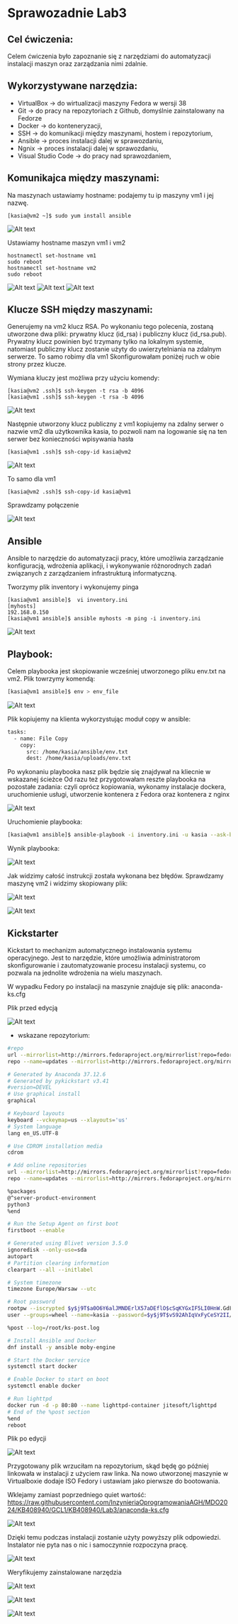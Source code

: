 # Sprawozadnie Lab3

## Cel ćwiczenia:
Celem ćwiczenia było zapoznanie się z narzędziami do automatyzacji instalacji maszyn oraz zarządzania nimi zdalnie.

## Wykorzystywane narzędzia:
- VirtualBox -> do wirtualizacji maszyny Fedora w wersji 38
- Git -> do pracy na repozytoriach z Github, domyślnie zainstalowany na Fedorze
- Docker -> do konteneryzacji,
- SSH -> do komunikacji między maszynami, hostem i repozytorium,
- Ansible -> proces instalacji dalej w sprawozdaniu,
- Ngnix -> proces instalacji dalej w sprawozdaniu,
- Visual Studio Code -> do pracy nad sprawozdaniem,

## Komunikajca między maszynami:
Na maszynach ustawiamy hostname: podajemy tu ip maszyny vm1 i jej nazwę.
```
[kasia@vm2 ~]$ sudo yum install ansible

```
![Alt text](screenshot1.png)

Ustawiamy hostname maszyn vm1 i vm2

```
hostnamectl set-hostname vm1
sudo reboot
hostnamectl set-hostname vm2
sudo reboot

```
![Alt text](screenshot2.png)
![Alt text](screenshot3.png)
![Alt text](screenshot4.png)


## Klucze SSH między maszynami:
Generujemy na vm2 klucz RSA. Po wykonaniu tego polecenia, zostaną utworzone dwa pliki: prywatny klucz (id_rsa) i publiczny klucz (id_rsa.pub). Prywatny klucz powinien być trzymany tylko na lokalnym systemie, natomiast publiczny klucz zostanie użyty do uwierzytelniania na zdalnym serwerze. To samo robimy dla vm1
Skonfigurowałam poniżej ruch w obie strony przez klucze.

Wymiana kluczy jest możliwa przy użyciu komendy:

```
[kasia@vm2 .ssh]$ ssh-keygen -t rsa -b 4096
[kasia@vm1 .ssh]$ ssh-keygen -t rsa -b 4096

```
![Alt text](screenshot5.png)

Następnie utworzony klucz publiczny z vm1 kopiujemy na zdalny serwer o nazwie vm2 dla użytkownika kasia, to pozwoli nam na logowanie się na ten serwer bez konieczności wpisywania hasła

```
[kasia@vm1 .ssh]$ ssh-copy-id kasia@vm2
```
![Alt text](screenshot6.png)

To samo dla vm1 

```
[kasia@vm2 .ssh]$ ssh-copy-id kasia@vm1
```
Sprawdzamy połączenie 

![Alt text](screenshot7.png)


## Ansible
Ansible to narzędzie do automatyzacji pracy, które umożliwia zarządzanie konfiguracją, wdrożenia aplikacji, i wykonywanie różnorodnych zadań związanych z zarządzaniem infrastrukturą informatyczną.

Tworzymy plik inventory i wykonujemy pinga

```
[kasia@vm1 ansible]$  vi inventory.ini
[myhosts]
192.168.0.150                      
[kasia@vm1 ansible]$ ansible myhosts -m ping -i inventory.ini

```

![Alt text](screenshot8.png)


## Playbook:
Celem playbooka jest skopiowanie wcześniej utworzonego pliku env.txt na vm2.
Plik towrzymy komendą:

```bash
[kasia@vm1 ansible]$ env > env_file
```
![Alt text](screenshot9.png)

Plik kopiujemy na klienta wykorzystując moduł copy w ansible:

```bash
tasks:
  - name: File Copy
    copy:
      src: /home/kasia/ansible/env.txt
      dest: /home/kasia/uploads/env.txt
```

Po wykonaniu playbooka nasz plik będzie się znajdywał na kliecnie w wskazanej ścieżce
Od razu też przygotowałam reszte playbooka na pozostałe zadania: czyli oprócz kopiowania, wykonamy instalacje dockera, uruchomienie usługi, utworzenie kontenera z Fedora oraz kontenera z nginx

![Alt text](screenshot10.png)

Uruchomienie playbooka:

```bash
[kasia@vm1 ansible]$ ansible-playbook -i inventory.ini -u kasia --ask-become-pass playbook.yml
```

Wynik playbooka:

![Alt text](screenshot11.png)

Jak widzimy całość instrukcji została wykonana bez błędów.
Sprawdzamy maszynę vm2 i widzimy skopiowany plik:

![Alt text](screenshot12.png)

![Alt text](screenshot13.png)


## Kickstarter
Kickstart to mechanizm automatycznego instalowania systemu operacyjnego. Jest to narzędzie, które umożliwia administratorom skonfigurowanie i zautomatyzowanie procesu instalacji systemu, co pozwala na jednolite wdrożenia na wielu maszynach.

W wypadku Fedory po instalacji na maszynie znajduje się plik:
anaconda-ks.cfg

Plik przed edycją

![Alt text](screenshot14.png)

- wskazane repozytorium:
```bash
#repo
url --mirrorlist=http://mirrors.fedoraproject.org/mirrorlist?repo=fedora-38&arch=x86_64
repo --name=updates --mirrorlist=http://mirrors.fedoraproject.org/mirrorlist?repo=updates-released-f38&arch=x86_64
```
```bash
# Generated by Anaconda 37.12.6
# Generated by pykickstart v3.41
#version=DEVEL
# Use graphical install
graphical

# Keyboard layouts
keyboard --vckeymap=us --xlayouts='us'
# System language
lang en_US.UTF-8

# Use CDROM installation media
cdrom

# Add online repositories
url --mirrorlist=http://mirrors.fedoraproject.org/mirrorlist?repo=fedora-38&arch=x86_64
repo --name=updates --mirrorlist=http://mirrors.fedoraproject.org/mirrorlist?repo=updates-released-f38&arch=x86_64

%packages
@^server-product-environment
python3
%end

# Run the Setup Agent on first boot
firstboot --enable

# Generated using Blivet version 3.5.0
ignoredisk --only-use=sda
autopart
# Partition clearing information
clearpart --all --initlabel

# System timezone
timezone Europe/Warsaw --utc

# Root password
rootpw --iscrypted $y$j9T$a0O6Y6alJMNDErlX57aDEflO$cSqKYGxIF5LI0HnW.GdFtaIeygemJSmwl05RS/Zd35/
user --groups=wheel --name=kasia --password=$y$j9T$vS92AhIqVxFyCeSY2II/ImaV$97pTQC4SAeK7zct08yqL548dKY43MoSan/cnCjdWGo2 --iscrypted

%post --log=/root/ks-post.log

# Install Ansible and Docker
dnf install -y ansible moby-engine

# Start the Docker service
systemctl start docker

# Enable Docker to start on boot
systemctl enable docker

# Run lighttpd
docker run -d -p 80:80 --name lighttpd-container jitesoft/lighttpd
# End of the %post section
%end
reboot
```

Plik po edycji

![Alt text](screenshot15.png)

Przygotowany plik wrzuciłam na repozytorium, skąd będę go później linkowała w instalacji z użyciem raw linka.
Na nowo utworzonej maszynie w Virtualboxie dodaje ISO Fedory i ustawiam jako pierwsze do bootowania.

Wklejamy zamiast poprzedniego quiet wartość: https://raw.githubusercontent.com/InzynieriaOprogramowaniaAGH/MDO2024/KB408940/GCL1/KB408940/Lab3/anaconda-ks.cfg


![Alt text](screenshot16.png)

Dzięki temu podczas instalacji zostanie użyty powyższy plik odpowiedzi. Instalator nie pyta nas o nic i samoczynnie rozpoczyna pracę.

![Alt text](screenshot17.png)

Weryfikujemy zainstalowane narzędzia

![Alt text](screenshot18.png)

![Alt text](screenshot19.png)

![Alt text](screenshot20.png)

